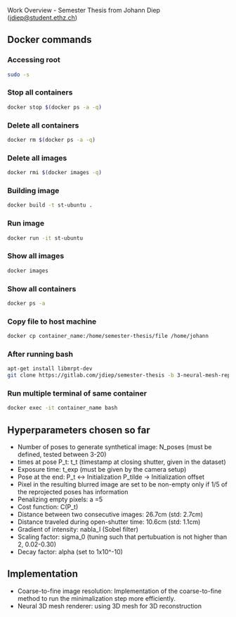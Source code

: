 Work Overview - Semester Thesis from Johann Diep (jdiep@student.ethz.ch)

Docker commands 
------------

### Accessing root

```bash
sudo -s
```

### Stop all containers
```bash
docker stop $(docker ps -a -q)
```

### Delete all containers
```bash
docker rm $(docker ps -a -q)
```

### Delete all images
```bash
docker rmi $(docker images -q)
```

### Building image
```bash
docker build -t st-ubuntu .
```

### Run image
```bash
docker run -it st-ubuntu
```

### Show all images
```bash
docker images
```

### Show all containers
```bash
docker ps -a
```

### Copy file to host machine
```bash
docker cp container_name:/home/semester-thesis/file /home/johann
```

### After running bash
```bash
apt-get install libmrpt-dev
git clone https://gitlab.com/jdiep/semester-thesis -b 3-neural-mesh-reprojection
```

### Run multiple terminal of same container
```bash
docker exec -it container_name bash
```


Hyperparameters chosen so far
------------

* Number of poses to generate synthetical image: N_poses (must be defined, tested between 3-20)
* times at pose P_t: t_t (timestamp at closing shutter, given in the dataset)
* Exposure time: t_exp (must be given by the camera setup)
* Pose at the end: P_t <-> Initialization P_tilde -> Initialization offset 
* Pixel in the resulting blurred image are set to be non-empty only if 1/5 of the reprojected poses has information
* Penalizing empty pixels: a =5
* Cost function: C(P_t)
* Distance between two consecutive images: 26.7cm (std: 2.7cm)
* Distance traveled during open-shutter time: 10.6cm (std: 1.1cm)
* Gradient of intensity: nabla_I (Sobel filter)
* Scaling factor: sigma_0 (tuning such that pertubuation is not higher than 2, 0.02-0.30)
* Decay factor: alpha (set to 1x10^-10)



Implementation
------------

* Coarse-to-fine image resolution: Implementation of the coarse-to-fine method to run the minimalization step more efficiently. 
* Neural 3D mesh renderer: using 3D mesh for 3D reconstruction
